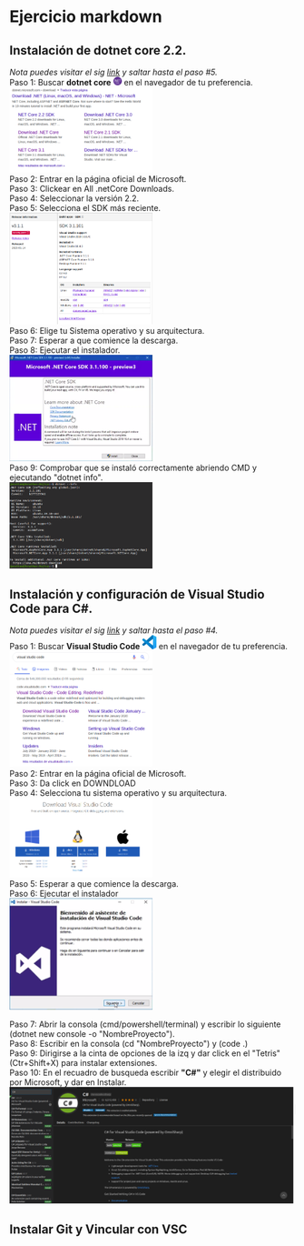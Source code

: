 # Ejercicio markdown
## Instalación de dotnet core 2.2.
*Nota puedes visitar el sig [link](https://dotnet.microsoft.com/download/dotnet-core) y saltar hasta el paso #5.*  
Paso 1: Buscar **dotnet core** <img src=./img/dnt.png width=3% length=3%> en el navegador de tu preferencia.  
<img src=./img/bus-dnt.png width=50% legth=50%>  
Paso 2: Entrar en la página oficial de Microsoft.  
Paso 3: Clickear en All .netCore Downloads.  
Paso 4: Seleccionar la versión 2.2.  
Paso 5: Selecciona el SDK más reciente.  
<img src=./img/vers-dnt.png width=50% length=50%>  
Paso 6: Elige tu Sistema operativo y su arquitectura.  
Paso 7: Esperar a que comience la descarga.  
Paso 8: Ejecutar el instalador.  
<img src=./img/ins-dnt.png width=50% length=50%>  
Paso 9: Comprobar que se instaló correctamente abriendo CMD y ejecutando "dotnet info".  
<img src=./img/terminal-dnt.png width=50% legth=50%>

## Instalación y configuración de Visual Studio Code para C#.
*Nota puedes visitar el sig [link](https://code.visualstudio.com/download) y saltar hasta el paso #4.*  
Paso 1: Buscar **Visual Studio Code** <img src=./img/VSC.png width=5% legth=5%> en el navegador de tu preferencia.  
<img src=./img/bus-vsc.png width=50% length=50%>  
Paso 2: Entrar en la página oficial de Microsoft.  
Paso 3: Da click en DOWNDLOAD  
Paso 4: Selecciona tu sistema operativo y su arquitectura.  
<img src=./img/vers-vsc.png width=50% length=50%>  
Paso 5: Esperar a que comience la descarga.  
Paso 6: Ejecutar el instalador  
<img src=./img/ins-vsc.png width=50% length=50%>

Paso 7: Abrir la consola (cmd/powershell/terminal) y escribir lo siguiente (dotnet new console -o "NombreProyecto").    
Paso 8: Escribir en la consola (cd "NombreProyecto") y (code .)  
Paso 9: Dirigirse a la cinta de opciones de la izq y dar click en el "Tetris" (Ctr+Shift+X) para instalar extensiones.  
Paso 10: En el recuadro de busqueda escribir **"C#"** y elegir el distribuido por Microsoft, y dar en Instalar.  
<img src=./img/ext-c.png>

## Instalar Git y Vincular con VSC